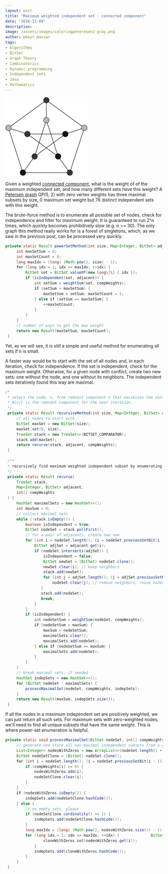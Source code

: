 ```yaml
---
layout: post
title: "Maximum weighted independent set - connected component"
date: "2016-12-09"
description:
image: /assets/images/coloringpeteresen2-gray.png
author: Umayr Hassan
tags: 
- Algorithms
- BitSet
- Graph Theory
- Combinatorics
- Dynamic programming
- Independent sets 
- Java
- Mathematics
---
```


![coloringpeteresen2](/assets/images/coloringpeteresen2-gray.png)

Given a weighted [connected component](https://en.wikipedia.org/wiki/Connected_component_(graph_theory)), what is the 
weight of of the maximum independent set, and how many different sets have this weight? A 
[Petersen graph](https://en.wikipedia.org/wiki/Petersen_graph) GP(5, 2) with zero vertex weights has three maximal 
subsets by size, 0 maximum set weight but 76 distinct independent sets with this weight.

The brute-force method is to enumerate all possible set of nodes, check for independence and filter for maximum weight. 
It is guaranteed to run 2^n times, which quickly becomes prohibitively slow (e.g. n >= 30). The only graph this method 
really works for is a forest of singletons, which, as we saw in the previous post, can be processed very quickly.

```java
private static Result powerSetMethod(int size, Map<Integer, BitSet> adjacent, int[] compWeights) {
     int maxSetSum = 0;
     int maxSetCount = 0;
     long maxIdx = (long) (Math.pow(2, size) - 1);
     for (long idx = 1; idx <= maxIdx; ++idx) {
         BitSet set = BitSet.valueOf(new long\[\] { idx });
         if (isIndependent(set, adjacent)) {
             int setSum = weightSum(set, compWeights);
             if (setSum > maxSetSum) {
                 maxSetSum = setSum; maxSetCount = 1;
             } else if (setSum == maxSetSum) {
                 ++maxSetCount;
             }
         }
     }
     // number of ways to get the max weight
     return new Result(maxSetSum, maxSetCount);
 }
```

Yet, as we will see, it is still a simple and useful method for enumerating all sets if n is small.

A faster way would be to start with the set of all nodes and, in each iteration, check for independence. If the set 
is independent, check for the maximum weight. Otherwise, for a given node with conflict, create two new sets: one 
without the node, and one without its neighbors. The independent sets iteratively found this way are maximal.

```java
/*
 * select the node, v, from remnant component V that maximizes the values of w(v) + w(V - {v U N(v)}). V - {v U
 * N(v)} is the remnant component for the next iteration.
 */
 private static Result recursiveMethod(int size, Map<Integer, BitSet> adjacent, int[] compWeights) {
     // all nodes to start with
     BitSet maxSet = new BitSet(size);
     maxSet.set(0, size);
     TreeSet stack = new TreeSet<>(BITSET_COMPARATOR);
     stack.add(maxSet);
     return recurse(stack, adjacent, compWeights);
 }
 
 /**
 * recursively find maximum weighted independent subset by enumerating all maximal independent subsets
 */
 private static Result recurse(
     TreeSet stack,
     Map<Integer, BitSet> adjacent,
     int[] compWeights
 ) {
     HashSet maximalSets = new HashSet<>();
     int maxSum = 0;
     // collect maximal sets
     while (!stack.isEmpty()) {
         boolean isIndependent = true;
         BitSet nodeSet = stack.pollFirst();
         // for a pair of adjacents, create two new
         for (int i = nodeSet.length(); (i = nodeSet.previousSetBit(i - 1)) >= 0;) {
             BitSet adjSet = adjacent.get(i);
             if (nodeSet.intersects(adjSet)) {
                 isIndependent = false;
                 BitSet newSet = (BitSet) nodeSet.clone();
                 newSet.clear(i); // keep neighbors
                 stack.add(newSet);
                 for (int j = adjSet.length(); (j = adjSet.previousSetBit(j - 1)) >= 0;) {
                     nodeSet.clear(j); // remove neighbors, reuse nodeSet
                }
                stack.add(nodeSet);
                break;
             }
         }
         if (isIndependent) {
             int nodeSetSum = weightSum(nodeSet, compWeights);
             if (nodeSetSum > maxSum) {
                 maxSum = nodeSetSum;
                 maximalSets.clear();
                 maximalSets.add(nodeSet);
             } else if (nodeSetSum == maxSum) {
                 maximalSets.add(nodeSet);
             }
         }
     }
     // break maximal sets, if needed
     HashSet indepSets = new HashSet<>();
     for (BitSet nodeSet : maximalSets) {
         processMaximalSet(nodeSet, compWeights, indepSets);
     }
     return new Result(maxSum, indepSets.size());
 }
```

If all the nodes in a maximum independent set are positively weighted, we can just return all such sets. 
For maximum sets with zero-weighted nodes, we'll need to find all unique subsets that have the same weight. 
This is where power-set enumeration is helpful.

```java
private static void processMaximalSet(BitSet nodeSet, int[] compWeights, HashSet<Integer> indepSets) {
     // generate and store all non-maximal independent subsets from a given maximal
     List<Integer> nodesWithZeros = new ArrayList<>(nodeSet.length() + 1);
     BitSet nodeSetClone = (BitSet) nodeSet.clone();
     for (int i = nodeSet.length(); (i = nodeSet.previousSetBit(i - 1)) >= 0;) {
         if (compWeights[i] == 0) {
             nodesWithZeros.add(i);
             nodeSetClone.clear(i);
         }
     }
     if (nodesWithZeros.isEmpty()) {
         indepSets.add(nodeSetClone.hashCode());
     } else {
         // no empty sets, please
         if (nodeSetClone.cardinality() >= 1) {
             indepSets.add(nodeSetClone.hashCode());
         }
         long maxIdx = (long) (Math.pow(2, nodesWithZeros.size()) - 1);
         for (long idx = 1; idx <= maxIdx; ++idx) {              BitSet idxSet = BitSet.valueOf(new long[] { idx });              BitSet cloneWithZeros = (BitSet) nodeSetClone.clone();              for (int i = idxSet.length(); (i = idxSet.previousSetBit(i - 1)) >= 0;) {
                 cloneWithZeros.set(nodesWithZeros.get(i));
             }
             indepSets.add(cloneWithZeros.hashCode());
         }
     }
 }
```
